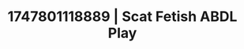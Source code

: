 ---
categories:
- Asian
- Unspoken desires
- Virtual reality
- Mask kink
- Hog tying
image: /assets/images/1747801118889.jpg
layout: post
seo:
  description: Featured content with premium ABDL Play, Scat Fetish. HD images available.
  keywords: ABDL Play, Scat Fetish
  og_image: /assets/images/1747801118889.jpg
  schema_type: VisualArtwork
tags:
- ABDL Play
- '#1747801118889'
- Scat Fetish
title: 1747801118889 | Scat Fetish ABDL Play
---